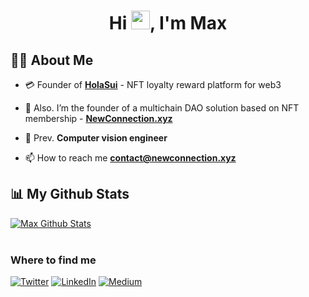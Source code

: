 <h1 align="center">Hi <img src="https://raw.githubusercontent.com/MartinHeinz/MartinHeinz/master/wave.gif" width="30px">, I'm Max</h1>

## 🙋‍♂️ About Me

- 💳 Founder of **[HolaSui](https://holasui.app/)** - NFT loyalty reward platform for web3

- 🔭 Also. I’m the founder of a multichain DAO solution based on NFT membership - **[NewConnection.xyz](https://newconnection.xyz/)**

- 🌱 Prev. **Computer vision engineer**

- 📫 How to reach me **contact@newconnection.xyz**

## 📊 My Github Stats
  <a href="https://github.com/vakurin/github-readme-stats"><img alt="Max Github Stats" src="https://github-readme-stats.vercel.app/api?username=Vakurin&show_icons=true&count_private=true&theme=react&hide_border=true&bg_color=0D1117" /></a>
<br/>
<br/>

<h3>Where to find me</h3>
<p><a href="https://twitter.com/Loyalty_GM" target="_blank"><img alt="Twitter" src="https://img.shields.io/badge/twitter-%231DA1F2.svg?&style=for-the-badge&logo=twitter&logoColor=white" /></a> <a href="https://www.linkedin.com/in/vakurin/" target="_blank"><img alt="LinkedIn" src="https://img.shields.io/badge/linkedin-%230077B5.svg?&style=for-the-badge&logo=linkedin&logoColor=white" /></a> <a href="https://medium.com/@vakurin.maxim" target="_blank"><img alt="Medium" src="https://img.shields.io/badge/medium-%2312100E.svg?&style=for-the-badge&logo=medium&logoColor=white" /></a>
</p>
